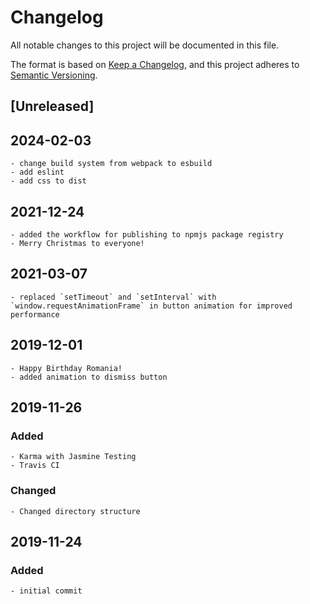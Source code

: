 # Changelog

All notable changes to this project will be documented in this file.

The format is based on [Keep a Changelog](https://keepachangelog.com/en/1.0.0/),
and this project adheres to [Semantic Versioning](https://semver.org/spec/v2.0.0.html).

## [Unreleased]

## 2024-02-03
    - change build system from webpack to esbuild
    - add eslint
    - add css to dist

## 2021-12-24
    - added the workflow for publishing to npmjs package registry
    - Merry Christmas to everyone!

## 2021-03-07
    - replaced `setTimeout` and `setInterval` with `window.requestAnimationFrame` in button animation for improved performance

## 2019-12-01
    - Happy Birthday Romania!
    - added animation to dismiss button

## 2019-11-26
### Added
    - Karma with Jasmine Testing
    - Travis CI
### Changed
    - Changed directory structure


## 2019-11-24
### Added
    - initial commit
